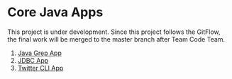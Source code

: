 # Core Java Apps
This project is under development. Since this project follows the GitFlow, the final work will be merged to the master branch after Team Code Team.

1. [Java Grep App](grep/README)
2. [JDBC App](jdbc/README)
3. [Twitter CLI App](twitter/README)

